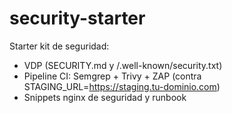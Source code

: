 ﻿# security-starter

Starter kit de seguridad:
- VDP (SECURITY.md y /.well-known/security.txt)
- Pipeline CI: Semgrep + Trivy + ZAP (contra STAGING_URL=https://staging.tu-dominio.com)
- Snippets nginx de seguridad y runbook

